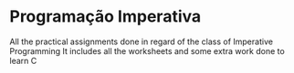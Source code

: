 # Programação Imperativa
All the practical assignments done in regard of the class of Imperative Programming
It includes all the worksheets and some extra work done to learn C
